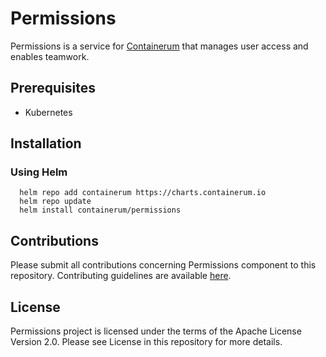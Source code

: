 # Permissions 
Permissions is a service for [Containerum](https://github.com/containerum/containerum) that manages user access and enables teamwork.

## Prerequisites
* Kubernetes

## Installation

### Using Helm

```
  helm repo add containerum https://charts.containerum.io
  helm repo update
  helm install containerum/permissions
```
## Contributions
Please submit all contributions concerning Permissions component to this repository. Contributing guidelines are available [here](https://github.com/containerum/containerum/blob/master/CONTRIBUTING.md).

## License
Permissions project is licensed under the terms of the Apache License Version 2.0. Please see License in this repository for more details.
